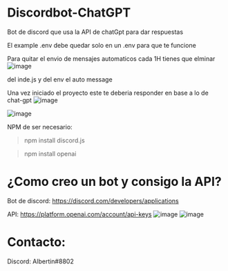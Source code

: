 # Discordbot-ChatGPT
Bot de discord que usa la API de chatGpt para dar respuestas

El example .env debe quedar solo en un .env para que te funcione

Para quitar el envio de mensajes automaticos cada 1H tienes que elminar
![image](https://github.com/Albertin8802/discordbot-ChatGPT/assets/102251542/23fee884-c4a4-4581-8270-109397dba6f8)

del inde.js y del env el auto message

Una vez iniciado el proyecto este te deberia responder en base a lo de chat-gpt
![image](https://github.com/Albertin8802/discordbot-ChatGPT/assets/102251542/36f9b124-dcc9-4f9d-b7ec-8ee598d699ee)

![image](https://github.com/Albertin8802/discordbot-ChatGPT/assets/102251542/ba8c1f15-eae4-4865-9e51-5bd7a887f585)

NPM de ser necesario:
> npm install discord.js

> npm install openai

# ¿Como creo un bot y consigo la API?
Bot de discord:
https://discord.com/developers/applications

API:
https://platform.openai.com/account/api-keys
![image](https://github.com/Albertin8802/discordbot-ChatGPT/assets/102251542/d372dd6d-3d75-4b4f-ade9-06119a1d801d)
![image](https://github.com/Albertin8802/discordbot-ChatGPT/assets/102251542/2c443d54-1c36-430a-9050-77739dbf2d3a)


# Contacto:
Discord: Albertin#8802






